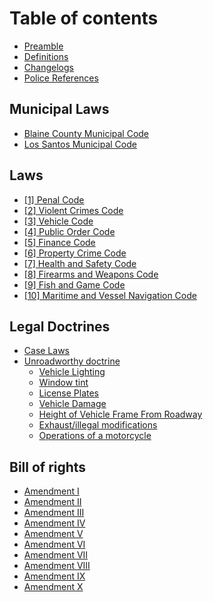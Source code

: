 # Table of contents

* [Preamble](README.md)
* [Definitions](definitions.md)
* [Changelogs](changelogs.md)
* [Police References](police-references.md)

## Municipal Laws

* [Blaine County Municipal Code](municipal-laws/blaine-county-municipal-code.md)
* [Los Santos Municipal Code](municipal-laws/los-santos-municipal-code.md)

## Laws

* [\[1\] Penal Code](laws/1-penal-code.md)
* [\[2\] Violent Crimes Code](laws/2-violent-crimes-code.md)
* [\[3\] Vehicle Code](laws/3-vehicle-code.md)
* [\[4\] Public Order Code](laws/4-public-order-code.md)
* [\[5\] Finance Code](laws/5-finance-code.md)
* [\[6\] Property Crime Code](laws/6-property-crime-code.md)
* [\[7\] Health and Safety Code](laws/7-health-and-safety-code.md)
* [\[8\] Firearms and Weapons Code](laws/8-firearms-and-weapons-code.md)
* [\[9\] Fish and Game Code](laws/9-fish-and-game-code.md)
* [\[10\] Maritime and Vessel Navigation Code](laws/10-maritime-and-vessel-navigation-code.md)

## Legal Doctrines

* [Case Laws](legal-doctrines/case-laws.md)
* [Unroadworthy doctrine](legal-doctrines/unroadworthy-doctrine/README.md)
  * [Vehicle Lighting](legal-doctrines/unroadworthy-doctrine/vehicle-lighting.md)
  * [Window tint](legal-doctrines/unroadworthy-doctrine/window-tint.md)
  * [License Plates](legal-doctrines/unroadworthy-doctrine/license-plates.md)
  * [Vehicle Damage](legal-doctrines/unroadworthy-doctrine/vehicle-damage.md)
  * [Height of Vehicle Frame From Roadway](legal-doctrines/unroadworthy-doctrine/height-of-vehicle-frame-from-roadway.md)
  * [Exhaust/illegal modifications](legal-doctrines/unroadworthy-doctrine/exhaust-illegal-modifications.md)
  * [Operations of a motorcycle](legal-doctrines/unroadworthy-doctrine/operations-of-a-motorcycle.md)

## Bill of rights

* [Amendment I](bill-of-rights/amendment-i.md)
* [Amendment II](bill-of-rights/amendment-ii.md)
* [Amendment III](bill-of-rights/amendment-iii.md)
* [Amendment IV](bill-of-rights/amendment-iv.md)
* [Amendment V](bill-of-rights/amendment-v.md)
* [Amendment VI](bill-of-rights/amendment-vi.md)
* [Amendment VII](bill-of-rights/amendment-vii.md)
* [Amendment VIII](bill-of-rights/amendment-viii.md)
* [Amendment IX](bill-of-rights/amendment-ix.md)
* [Amendment X](bill-of-rights/amendment-x.md)
